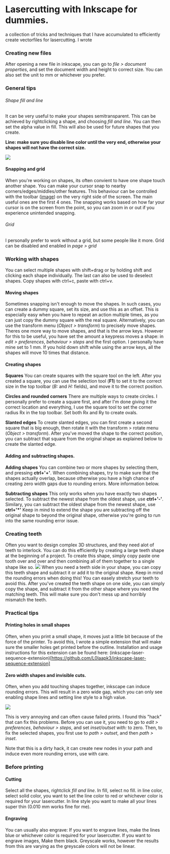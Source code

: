 # Lasercutting with Inkscape for dummies.

a collection of tricks and techniques that I have accumulated to efficiently create vectorfiles for lasercutting. I wrote


### Creating new files

After opening a new file in inkscape, you can go to *file > document properties*, and set the document width and height to correct size. You can also set the unit to mm or whichever you prefer.


### General tips

###### Shape fill and line
It can be very useful to make your shapes semitransparent. This can be achieved by rightclicking a shape, and choosing *fill and line*.
You can then set the alpha value in fill. This will also be used for future shapes that you create.

**Line: make sure you disable line color until the very end, otherwise your shapes will not have the correct size.**

![](http://i.imgur.com/UCA83re.png)

#### Snapping and grid

When you're working on shapes, its often convient to have one shape touch another shape. You can make your cursor snap to nearby corners/edges/middles/other features.
This behaviour can be controlled with the toolbar ([image](http://i.imgur.com/7m4eAC0.png)) on the very right side of the screen.
The main useful ones are the first 4 ones.
The snapping works based on how far your cursor is on the screen from the point, so you can zoom in or out if you experience unintended snapping.

###### Grid
I personally prefer to work without a grid, but some people like it more. Grid can be disabled and enabled in *page > grid*



### Working with shapes

You can select multiple shapes with shift+drag or by holding shift and clicking each shape individually. The last can also be used to deselect shapes.
Copy shapes with ctrl+c, paste with ctrl+v.

#### Moving shapes
Sometimes snapping isn't enough to move the shapes. In such cases, you can create a dummy square, set its size, and use this as an offset. This is especially easy when you have to repeat an action multiple times, as you can just copy the dummy square with the real square.
Alternatively, you can use the transform menu (*Object > transform*) to precisely move shapes.
Theres one more way to move shapes, and that is the arrow keys. However for this to be useful, you have set the amount a keypress moves a shape: in *edit > preferences*, *behaviour > steps* and the first option. I personally have mine set to 1 mm. If you hold down shift while using the arrow keys, all the shapes will move 10 times that distance.


#### Creating shapes

**Squares**
You can create squares with the square tool on the left. After you created a square, you can use the selection tool (**F1**) to set it to the correct size in the top toolbar (*B:* and *H:* fields), and move it to the correct position.

**Circles and rounded corners**
There are multiple ways to create circles. I personally prefer to create a square first, and after I'm done giving it the correct location and everything, I use the square tool to set the corner radius Rx in the top toolbar. Set both Rx and Ry to create ovals.

**Slanted edges**
To create slanted edges, you can first create a second square that is big enough, then rotate it with the transform > rotate menu (*Object > transform*). After you've moved the shape to the correct position, you can subtract that square from the original shape as explained below to create the slanted edge.

#### Adding and subtracting shapes.

**Adding shapes**
You can combine two or more shapes by selecting them, and pressing **ctrl+'+'**.
When combining shapes, try to make sure that the shapes actually overlap, because otherwise you have a high chance of creating zero width gaps due to rounding errors. More information below.

**Subtracting shapes**
This only works when you have exactly two shapes selected.
To subtract the newest shape from the oldest shape, use **ctrl+'-'**.
Similary, you can subtract the oldest shape from the newest shape, use **ctrl+'\*'**
Keep in mind to extend the shape you are subtracting off the original shape to beyond the original shape, otherwise you're going to run into the same rounding error issue.


### Creating teeth
Often you want to design complex 3D structures, and they need alot of teeth to interlock. You can do this efficiently by creating a large teeth shape at the beginning of a project.
To create this shape, simply copy paste one tooth over and over and then combining all of them together to a single shape like so.
![](http://i.imgur.com/KGsLOf6.png)
When you need a teeth side in your shape, you can copy this teeth shape and subtract it or add it to the original shape. Keep in mind the rounding errors when doing this! You can easely stretch your teeth to avoid this.
After you've created the teeth shape on one side, you can simply copy the shape, and subtract it from the other shape where you need the matching teeth. This will make sure you don't mess up and horribly mismatch the teeth.

### Practical tips

#### Printing holes in small shapes
Often, when you print a small shape, it moves just a little bit because of the force of the printer. To avoid this, I wrote a simple extension that will make sure the smaller holes get printed before the outline. Installation and usage instructions for this extension can be found here: (inkscape-laser-sequence-extension)[https://github.com/L0laapk3/inkscape-laser-sequence-extension]

#### Zero width shapes and invisible cuts.
Often, when you add touching shapes together, inkscape can induce rounding errors. This will result in a zero wide gap, which you can only see enabling shape lines and setting line style to a high value.

![](http://i.imgur.com/boT4zfa.png)

This is very annoying and can often cause failed prints.
I found this "hack" that can fix this problems. Before you can use it, you need to go to *edit > preferences*, *behaviour > steps*, and set *inset/outset with:* to zero.
Then, to fix the selected shapes, you first use to *path > outset*, and then *path > inset*.

Note that this is a dirty hack, it can create new nodes in your path and induce even more rounding errors, use with care.


### Before printing

#### Cutting
Select all the shapes, rightclick *fill and line*. In fill, select no fill. in line color, select solid color, you want to set the line color to red or whichever color is required for your lasercutter. In line style you want to make all your lines super thin (0.010 mm works fine for me).

#### Engraving
You can usually also engrave:
If you want to engrave lines, make the lines blue or whichever color is required for your lasercutter.
If you want to engrave images, Make them black. Greyscale works, however the results from this are varying as the greyscale colors will not be linear. 
